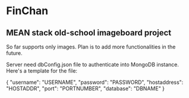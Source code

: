 # FinChan

## MEAN stack old-school imageboard project

So far supports only images. Plan is to add more functionalities in the future.

Server need dbConfig.json file to authenticate into MongoDB instance.
Here's a template for the file:

{
  "username": "USERNAME",
  "password": "PASSWORD",
  "hostaddress": "HOSTADDR",
  "port": "PORTNUMBER",
  "database": "DBNAME"
}
